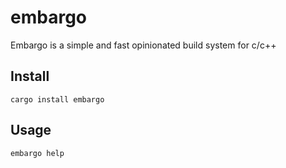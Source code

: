 # embargo
Embargo is a simple and fast opinionated build system for c/c++

## Install
`cargo install embargo`

## Usage
`embargo help`
